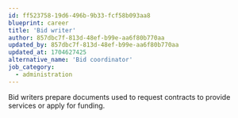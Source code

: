 ```yaml
---
id: ff523758-19d6-496b-9b33-fcf58b093aa8
blueprint: career
title: 'Bid writer'
author: 857dbc7f-813d-48ef-b99e-aa6f80b770aa
updated_by: 857dbc7f-813d-48ef-b99e-aa6f80b770aa
updated_at: 1704627425
alternative_name: 'Bid coordinator'
job_category:
  - administration
---
```

Bid writers prepare documents used to request contracts to provide services or apply for funding.